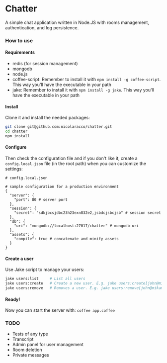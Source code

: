 # Chatter

A simple chat application written in Node.JS with rooms management, authentication, and log persistence.


### How to use

#### Requirements

- redis (for session management)
- mongodb
- node.js
- coffee-script: Remember to install it with `npm install -g coffee-script`. This way you'll have the executable in your path
- jake: Remember to install it with `npm install -g jake`. This way you'll have the executable in your path

#### Install

Clone it and install the needed packages:

```bash
git clone git@github.com:nicolaracco/chatter.git
cd chatter
npm install
```

#### Configure

Then check the configuration file and if you don't like it, create a `config.local.json` file (in the root path) when you can customize the settings:

```
# config.local.json

# sample configuration for a production environment
{
  "server": {
    "port": 80 # server port
  },
  "session": {
    "secret": "sdkjbcsjdbc23h23exn832e2,jsbdcjsbcjsb" # session secret
  },
  "db": {
    "uri": "mongodb://localhost:27017/chatter" # mongodb uri
  },
  "assets": {
    "compile": true # concatenate and minify assets
  }
}
```

#### Create a user

Use Jake script to manage your users:

```bash
jake users:list     # List all users
jake users:create   # Create a new user. E.g. jake users:create[john@mikamai.com,password]
jake users:remove   # Removes a user. E.g. jake users:remove[john@mikamai.com]
```

#### Ready!

Now you can start the server with: `coffee app.coffee`

### TODO

- Tests of any type
- Transcript
- Admin panel for user management
- Room deletion
- Private messages
